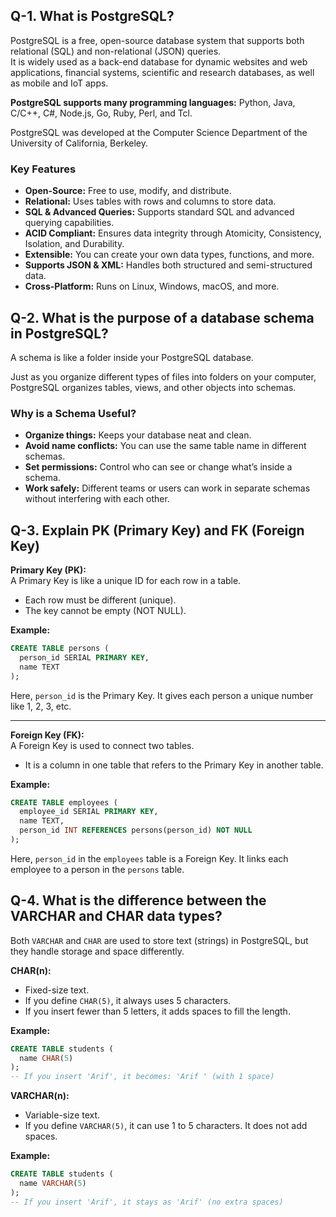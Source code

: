 ## Q-1. What is PostgreSQL?

PostgreSQL is a free, open-source database system that supports both relational (SQL) and non-relational (JSON) queries.  
It is widely used as a back-end database for dynamic websites and web applications, financial systems, scientific and research databases, as well as mobile and IoT apps.

**PostgreSQL supports many programming languages:** Python, Java, C/C++, C#, Node.js, Go, Ruby, Perl, and Tcl.

PostgreSQL was developed at the Computer Science Department of the University of California, Berkeley.

### Key Features

- **Open-Source:** Free to use, modify, and distribute.
- **Relational:** Uses tables with rows and columns to store data.
- **SQL & Advanced Queries:** Supports standard SQL and advanced querying capabilities.
- **ACID Compliant:** Ensures data integrity through Atomicity, Consistency, Isolation, and Durability.
- **Extensible:** You can create your own data types, functions, and more.
- **Supports JSON & XML:** Handles both structured and semi-structured data.
- **Cross-Platform:** Runs on Linux, Windows, macOS, and more.

## Q-2. What is the purpose of a database schema in PostgreSQL?

A schema is like a folder inside your PostgreSQL database.

Just as you organize different types of files into folders on your computer, PostgreSQL organizes tables, views, and other objects into schemas.

### Why is a Schema Useful?

- **Organize things:** Keeps your database neat and clean.
- **Avoid name conflicts:** You can use the same table name in different schemas.
- **Set permissions:** Control who can see or change what’s inside a schema.
- **Work safely:** Different teams or users can work in separate schemas without interfering with each other.

## Q-3. Explain PK (Primary Key) and FK (Foreign Key)

**Primary Key (PK):**  
A Primary Key is like a unique ID for each row in a table.
- Each row must be different (unique).
- The key cannot be empty (NOT NULL).

**Example:**
```sql
CREATE TABLE persons (
  person_id SERIAL PRIMARY KEY,
  name TEXT
);
```
Here, `person_id` is the Primary Key. It gives each person a unique number like 1, 2, 3, etc.

---

**Foreign Key (FK):**  
A Foreign Key is used to connect two tables.
- It is a column in one table that refers to the Primary Key in another table.

**Example:**
```sql
CREATE TABLE employees (
  employee_id SERIAL PRIMARY KEY,
  name TEXT,
  person_id INT REFERENCES persons(person_id) NOT NULL
);
```
Here, `person_id` in the `employees` table is a Foreign Key. It links each employee to a person in the `persons` table.

## Q-4. What is the difference between the VARCHAR and CHAR data types?

Both `VARCHAR` and `CHAR` are used to store text (strings) in PostgreSQL, but they handle storage and space differently.

**CHAR(n):**
- Fixed-size text.
- If you define `CHAR(5)`, it always uses 5 characters.
- If you insert fewer than 5 letters, it adds spaces to fill the length.

**Example:**
```sql
CREATE TABLE students (
  name CHAR(5)
);
-- If you insert 'Arif', it becomes: 'Arif ' (with 1 space)
```

**VARCHAR(n):**
- Variable-size text.
- If you define `VARCHAR(5)`, it can use 1 to 5 characters. It does not add spaces.
  
**Example:**
```sql
CREATE TABLE students (
  name VARCHAR(5)
);
-- If you insert 'Arif', it stays as 'Arif' (no extra spaces)
```